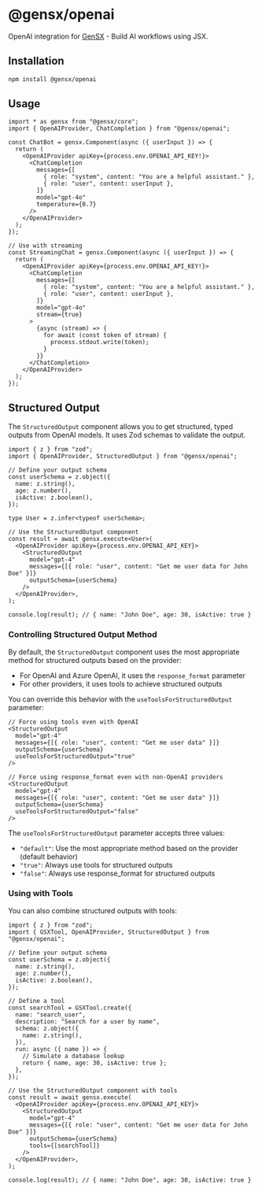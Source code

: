 # @gensx/openai

OpenAI integration for [GenSX](https://github.com/gensx-inc/gensx) - Build AI workflows using JSX.

## Installation

```bash
npm install @gensx/openai
```

## Usage

```tsx
import * as gensx from "@gensx/core";
import { OpenAIProvider, ChatCompletion } from "@gensx/openai";

const ChatBot = gensx.Component(async ({ userInput }) => {
  return (
    <OpenAIProvider apiKey={process.env.OPENAI_API_KEY!}>
      <ChatCompletion
        messages={[
          { role: "system", content: "You are a helpful assistant." },
          { role: "user", content: userInput },
        ]}
        model="gpt-4o"
        temperature={0.7}
      />
    </OpenAIProvider>
  );
});

// Use with streaming
const StreamingChat = gensx.Component(async ({ userInput }) => {
  return (
    <OpenAIProvider apiKey={process.env.OPENAI_API_KEY!}>
      <ChatCompletion
        messages={[
          { role: "system", content: "You are a helpful assistant." },
          { role: "user", content: userInput },
        ]}
        model="gpt-4o"
        stream={true}
      >
        {async (stream) => {
          for await (const token of stream) {
            process.stdout.write(token);
          }
        }}
      </ChatCompletion>
    </OpenAIProvider>
  );
});
```

## Structured Output

The `StructuredOutput` component allows you to get structured, typed outputs from OpenAI models. It uses Zod schemas to validate the output.

```tsx
import { z } from "zod";
import { OpenAIProvider, StructuredOutput } from "@gensx/openai";

// Define your output schema
const userSchema = z.object({
  name: z.string(),
  age: z.number(),
  isActive: z.boolean(),
});

type User = z.infer<typeof userSchema>;

// Use the StructuredOutput component
const result = await gensx.execute<User>(
  <OpenAIProvider apiKey={process.env.OPENAI_API_KEY}>
    <StructuredOutput
      model="gpt-4"
      messages={[{ role: "user", content: "Get me user data for John Doe" }]}
      outputSchema={userSchema}
    />
  </OpenAIProvider>,
);

console.log(result); // { name: "John Doe", age: 30, isActive: true }
```

### Controlling Structured Output Method

By default, the `StructuredOutput` component uses the most appropriate method for structured outputs based on the provider:

- For OpenAI and Azure OpenAI, it uses the `response_format` parameter
- For other providers, it uses tools to achieve structured outputs

You can override this behavior with the `useToolsForStructuredOutput` parameter:

```tsx
// Force using tools even with OpenAI
<StructuredOutput
  model="gpt-4"
  messages={[{ role: "user", content: "Get me user data" }]}
  outputSchema={userSchema}
  useToolsForStructuredOutput="true"
/>

// Force using response_format even with non-OpenAI providers
<StructuredOutput
  model="gpt-4"
  messages={[{ role: "user", content: "Get me user data" }]}
  outputSchema={userSchema}
  useToolsForStructuredOutput="false"
/>
```

The `useToolsForStructuredOutput` parameter accepts three values:

- `"default"`: Use the most appropriate method based on the provider (default behavior)
- `"true"`: Always use tools for structured outputs
- `"false"`: Always use response_format for structured outputs

### Using with Tools

You can also combine structured outputs with tools:

```tsx
import { z } from "zod";
import { GSXTool, OpenAIProvider, StructuredOutput } from "@gensx/openai";

// Define your output schema
const userSchema = z.object({
  name: z.string(),
  age: z.number(),
  isActive: z.boolean(),
});

// Define a tool
const searchTool = GSXTool.create({
  name: "search_user",
  description: "Search for a user by name",
  schema: z.object({
    name: z.string(),
  }),
  run: async ({ name }) => {
    // Simulate a database lookup
    return { name, age: 30, isActive: true };
  },
});

// Use the StructuredOutput component with tools
const result = await gensx.execute(
  <OpenAIProvider apiKey={process.env.OPENAI_API_KEY}>
    <StructuredOutput
      model="gpt-4"
      messages={[{ role: "user", content: "Get me user data for John Doe" }]}
      outputSchema={userSchema}
      tools={[searchTool]}
    />
  </OpenAIProvider>,
);

console.log(result); // { name: "John Doe", age: 30, isActive: true }
```
